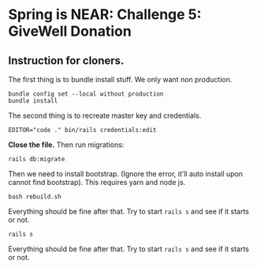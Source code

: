 # Spring is NEAR: Challenge 5: GiveWell Donation



## Instruction for cloners.

The first thing is to bundle install stuff. We only want non production. 

```
bundle config set --local without production
bundle install
```

The second thing is to recreate master key and credentials. 

```
EDITOR="code ." bin/rails credentials:edit
```

**Close the file.** Then run migrations:

```
rails db:migrate
```

Then we need to install bootstrap. (Ignore the error, it'll auto install upon cannot find bootstrap). 
This requires yarn and node js. 

```
bash rebuild.sh
```

Everything should be fine after that. Try to start `rails s` and see if it starts or not. 

```
rails s
```

Everything should be fine after that. Try to start `rails s` and see if it starts or not. 
